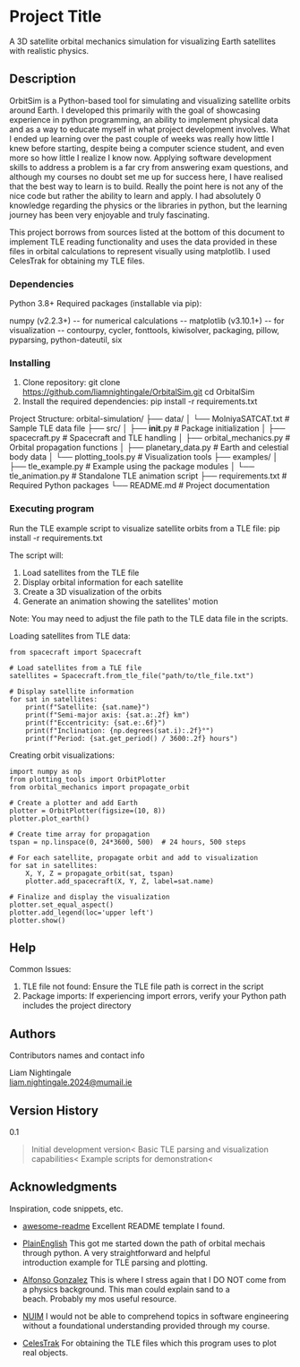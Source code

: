 # Project Title

A 3D satellite orbital mechanics simulation for visualizing Earth satellites with realistic physics.

## Description

OrbitSim is a Python-based tool for simulating and visualizing satellite orbits around Earth. I developed this primarily with the goal of showcasing experience in python programming, an ability to implement physical data and as a way to educate myself in what project development involves. What I ended up learning over the past couple of weeks was really how little I knew before starting, despite being a computer science student, and even more so how little I realize I know now. Applying software development skills to address a problem is a far cry from answering exam questions, and although my courses no doubt set me up for success here, I have realised that the best way to learn is to build. Really the point here is not any of the nice code but rather the ability to learn and apply. I had absolutely 0 knowledge regarding the physics or the libraries in python, but the learning journey has been very enjoyable and truly fascinating. 

This project borrows from sources listed at the bottom of this document to implement TLE reading functionality and uses the data provided in these files in orbital calculations to represent visually using matplotlib. I used CelesTrak for obtaining my TLE files.

### Dependencies

Python 3.8+
Required packages (installable via pip):

numpy (v2.2.3+) -- for numerical calculations --
matplotlib (v3.10.1+) -- for visualization --
contourpy, cycler, fonttools, kiwisolver, packaging, pillow, pyparsing, python-dateutil, six

### Installing

1. Clone repository:
    git clone https://github.com/liamnightingale/OrbitalSim.git
    cd OrbitalSim
2. Install the required dependencies:
   pip install -r requirements.txt


  Project Structure:
orbital-simulation/
├── data/
│   └── MolniyaSATCAT.txt  # Sample TLE data file
├── src/
│   ├── __init__.py        # Package initialization
│   ├── spacecraft.py      # Spacecraft and TLE handling
│   ├── orbital_mechanics.py # Orbital propagation functions
│   ├── planetary_data.py  # Earth and celestial body data
│   └── plotting_tools.py  # Visualization tools
├── examples/
│   ├── tle_example.py     # Example using the package modules
│   └── tle_animation.py   # Standalone TLE animation script
├── requirements.txt       # Required Python packages
└── README.md              # Project documentation

### Executing program
Run the TLE example script to visualize satellite orbits from a TLE file:
   pip install -r requirements.txt

The script will:
1. Load satellites from the TLE file
2. Display orbital information for each satellite
3. Create a 3D visualization of the orbits
4. Generate an animation showing the satellites' motion

Note: You may need to adjust the file path to the TLE data file in the scripts.

Loading satellites from TLE data:
```
from spacecraft import Spacecraft

# Load satellites from a TLE file
satellites = Spacecraft.from_tle_file("path/to/tle_file.txt")

# Display satellite information
for sat in satellites:
    print(f"Satellite: {sat.name}")
    print(f"Semi-major axis: {sat.a:.2f} km")
    print(f"Eccentricity: {sat.e:.6f}")
    print(f"Inclination: {np.degrees(sat.i):.2f}°")
    print(f"Period: {sat.get_period() / 3600:.2f} hours")
```
Creating orbit visualizations:
```
import numpy as np
from plotting_tools import OrbitPlotter
from orbital_mechanics import propagate_orbit

# Create a plotter and add Earth
plotter = OrbitPlotter(figsize=(10, 8))
plotter.plot_earth()

# Create time array for propagation
tspan = np.linspace(0, 24*3600, 500)  # 24 hours, 500 steps

# For each satellite, propagate orbit and add to visualization
for sat in satellites:
    X, Y, Z = propagate_orbit(sat, tspan)
    plotter.add_spacecraft(X, Y, Z, label=sat.name)

# Finalize and display the visualization
plotter.set_equal_aspect()
plotter.add_legend(loc='upper left')
plotter.show()
```

## Help
Common Issues:

1. TLE file not found: Ensure the TLE file path is correct in the script
2. Package imports: If experiencing import errors, verify your Python path includes the project directory

## Authors

Contributors names and contact info

Liam Nightingale  
liam.nightingale.2024@mumail.ie

## Version History

0.1

>Initial development version<
>Basic TLE parsing and visualization capabilities<
>Example scripts for demonstration<

## Acknowledgments

Inspiration, code snippets, etc.
* [awesome-readme](https://github.com/matiassingers/awesome-readme)
     Excellent README template I found.
  
* [PlainEnglish](https://plainenglish.io/blog/plot-satellites-real-time-orbits-with-python-s-matplotlib)
     This got me started down the path of orbital mechais through python. A very straightforward and helpful       
     introduction example for TLE parsing and plotting.
  
* [Alfonso Gonzalez](https://www.youtube.com/@alfonsogonzalez-astrodynam2207)
     This is where I stress again that I DO NOT come from a physics background. This man could explain sand to a    
     beach. Probably my mos useful resource.
  
* [NUIM](https://www.maynoothuniversity.ie)
     I would not be able to comprehend topics in software engineering without a foundational understanding provided 
     through my course.

* [CelesTrak]([https://www.maynoothuniversity.ie](https://celestrak.org/satcat/search.php))
     For obtaining the TLE files which this program uses to plot real objects.
  
